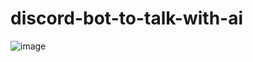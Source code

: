 # discord-bot-to-talk-with-ai
![image](https://user-images.githubusercontent.com/111866216/230725005-b960010b-e3ca-4443-8264-e12418e1233f.png)
